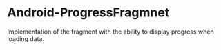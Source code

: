 Android-ProgressFragmnet
========================

Implementation of the fragment with the ability to display progress when loading data.